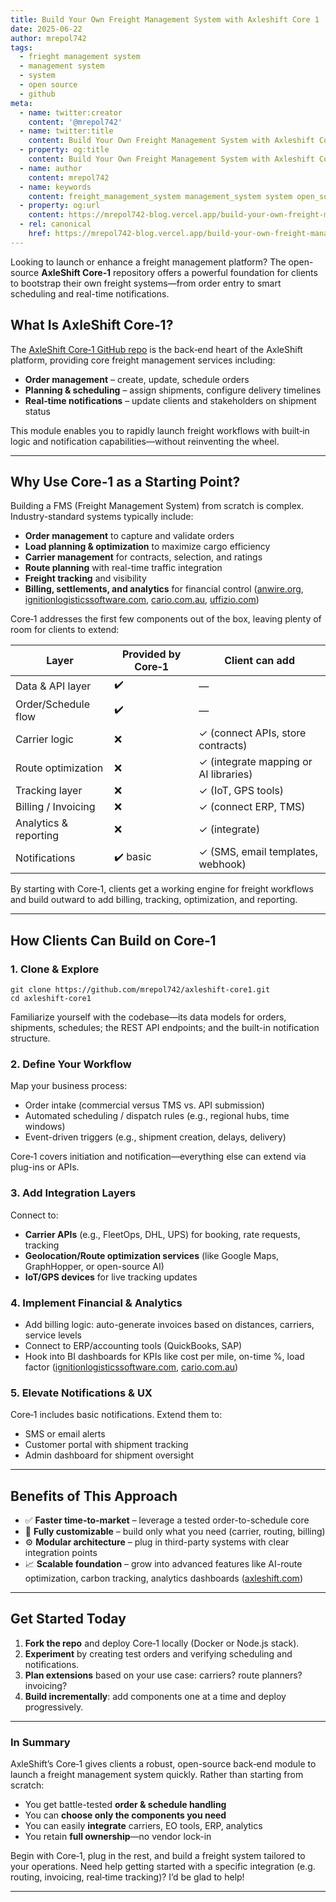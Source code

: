 ```yaml
---
title: Build Your Own Freight Management System with Axleshift Core 1
date: 2025-06-22
author: mrepol742
tags:
  - frieght management system
  - management system
  - system
  - open source
  - github
meta:
  - name: twitter:creator
    content: '@mrepol742'
  - name: twitter:title
    content: Build Your Own Freight Management System with Axleshift Core 1
  - property: og:title
    content: Build Your Own Freight Management System with Axleshift Core 1
  - name: author
    content: mrepol742
  - name: keywords
    content: freight_management_system management_system system open_source github
  - property: og:url
    content: https://mrepol742-blog.vercel.app/build-your-own-freight-management-system/
  - rel: canonical
    href: https://mrepol742-blog.vercel.app/build-your-own-freight-management-system/
---
```


Looking to launch or enhance a freight management platform? The open-source **AxleShift Core‑1** repository offers a powerful foundation for clients to bootstrap their own freight systems—from order entry to smart scheduling and real-time notifications.

## What Is AxleShift Core‑1?

The [AxleShift Core‑1 GitHub repo](https://github.com/mrepol742/axleshift-core1) is the back‑end heart of the AxleShift platform, providing core freight management services including:

* **Order management** – create, update, schedule orders
* **Planning & scheduling** – assign shipments, configure delivery timelines
* **Real‑time notifications** – update clients and stakeholders on shipment status

This module enables you to rapidly launch freight workflows with built‑in logic and notification capabilities—without reinventing the wheel.

---

## Why Use Core‑1 as a Starting Point?

Building a FMS (Freight Management System) from scratch is complex. Industry-standard systems typically include:

* **Order management** to capture and validate orders
* **Load planning & optimization** to maximize cargo efficiency
* **Carrier management** for contracts, selection, and ratings
* **Route planning** with real-time traffic integration
* **Freight tracking** and visibility
* **Billing, settlements, and analytics** for financial control ([anwire.org][1], [ignitionlogisticssoftware.com][2], [cario.com.au][3], [uffizio.com][4])

Core‑1 addresses the first few components out of the box, leaving plenty of room for clients to extend:

| Layer                 | Provided by Core‑1 | Client can add                        |
| --------------------- | ------------------ | ------------------------------------- |
| Data & API layer      | ✔️                 | —                                     |
| Order/Schedule flow   | ✔️                 | —                                     |
| Carrier logic         | ❌                  | ✓ (connect APIs, store contracts)     |
| Route optimization    | ❌                  | ✓ (integrate mapping or AI libraries) |
| Tracking layer        | ❌                  | ✓ (IoT, GPS tools)                    |
| Billing / Invoicing   | ❌                  | ✓ (connect ERP, TMS)                  |
| Analytics & reporting | ❌                  | ✓ (integrate)                |
| Notifications         | ✔️ basic           | ✓ (SMS, email templates, webhook)     |

By starting with Core‑1, clients get a working engine for freight workflows and build outward to add billing, tracking, optimization, and reporting.

---

## How Clients Can Build on Core‑1

### 1. Clone & Explore

```
git clone https://github.com/mrepol742/axleshift-core1.git
cd axleshift-core1
```

Familiarize yourself with the codebase—its data models for orders, shipments, schedules; the REST API endpoints; and the built-in notification structure.

### 2. Define Your Workflow

Map your business process:

* Order intake (commercial versus TMS vs. API submission)
* Automated scheduling / dispatch rules (e.g., regional hubs, time windows)
* Event-driven triggers (e.g., shipment creation, delays, delivery)

Core‑1 covers initiation and notification—everything else can extend via plug-ins or APIs.

### 3. Add Integration Layers

Connect to:

* **Carrier APIs** (e.g., FleetOps, DHL, UPS) for booking, rate requests, tracking
* **Geolocation/Route optimization services** (like Google Maps, GraphHopper, or open-source AI)
* **IoT/GPS devices** for live tracking updates

### 4. Implement Financial & Analytics

* Add billing logic: auto-generate invoices based on distances, carriers, service levels
* Connect to ERP/accounting tools (QuickBooks, SAP)
* Hook into BI dashboards for KPIs like cost per mile, on-time %, load factor ([ignitionlogisticssoftware.com][2], [cario.com.au][3])

### 5. Elevate Notifications & UX

Core‑1 includes basic notifications. Extend them to:

* SMS or email alerts
* Customer portal with shipment tracking
* Admin dashboard for shipment oversight

---

## Benefits of This Approach

* ✅ **Faster time-to-market** – leverage a tested order-to-schedule core
* 🔧 **Fully customizable** – build only what you need (carrier, routing, billing)
* ⚙️ **Modular architecture** – plug in third-party systems with clear integration points
* 📈 **Scalable foundation** – grow into advanced features like AI-route optimization, carbon tracking, analytics dashboards ([axleshift.com][5])

---

## Get Started Today

1. **Fork the repo** and deploy Core‑1 locally (Docker or Node.js stack).
2. **Experiment** by creating test orders and verifying scheduling and notifications.
3. **Plan extensions** based on your use case: carriers? route planners? invoicing?
4. **Build incrementally**: add components one at a time and deploy progressively.

---

### In Summary

AxleShift’s Core‑1 gives clients a robust, open-source back‑end module to launch a freight management system quickly. Rather than starting from scratch:

* You get battle-tested **order & schedule handling**
* You can **choose only the components you need**
* You can easily **integrate** carriers, EO tools, ERP, analytics
* You retain **full ownership**—no vendor lock-in

Begin with Core‑1, plug in the rest, and build a freight system tailored to your operations. Need help getting started with a specific integration (e.g. routing, invoicing, real‑time tracking)? I’d be glad to help!

---

[1]: https://anwire.org/understanding-the-key-components-of-a-freight-management-system/ "Understanding the Key Components of a Freight Management System"
[2]: https://www.ignitionlogisticssoftware.com/our-products/freight-parcel-management "Logistics Freight Management — Ignition Logistics Software"
[3]: https://cario.com.au/resources/what-is-a-freight-management-system-features-benefits-and-more "What Is a Freight Management System? Features, Benefits and More"
[4]: https://uffizio.com/blog/freight-management-system-what-you-need-to-know/ "Freight Management System: What You Need to Know?"
[5]: https://axleshift.com/ "Axleshift - Your Shipment Our Platform"
[6]: <https://github.com/mrepol742/axleshift-core1> "mrepol742/axleshift-core1 Connecting everyone with smarter, faster, and more secure shipping. From first mile to last, we move your world forward."
